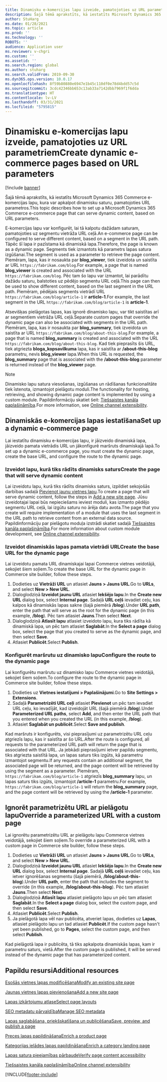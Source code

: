 ```yaml
---
title: Dinamisku e-komercijas lapu izveide, pamatojoties uz URL parametriem
description: Šajā tēmā aprakstīts, kā iestatīts Microsoft Dynamics 365 Commerce e-komercijas lapu, kura var apkalpot dinamisku saturu, pamatojoties URL parametros.
author: StuHarg
ms.date: 01/28/2021
ms.topic: article
ms.prod: ''
ms.technology: ''
ROBOTS: ''
audience: Application user
ms.reviewer: v-chgri
ms.custom: ''
ms.assetid: ''
ms.search.region: global
ms.author: stuharg
ms.search.validFrom: 2019-09-30
ms.dyn365.ops.version: 10.0.17
ms.openlocfilehash: 8f59b80880e6947e1b45c110df0e78d4bdd57c5d
ms.sourcegitcommit: 3cdc42346bb653c13ab33a7142dbb7969f1f6dda
ms.translationtype: HT
ms.contentlocale: lv-LV
ms.lasthandoff: 03/31/2021
ms.locfileid: "5795815"
---
```

# <a name="create-dynamic-e-commerce-pages-based-on-url-parameters"></a><span data-ttu-id="bf4e4-103">Dinamisku e-komercijas lapu izveide, pamatojoties uz URL parametriem</span><span class="sxs-lookup"><span data-stu-id="bf4e4-103">Create dynamic e-commerce pages based on URL parameters</span></span>

[!include [banner](includes/banner.md)]

<span data-ttu-id="bf4e4-104">Šajā tēmā aprakstīts, kā iestatīts Microsoft Dynamics 365 Commerce e-komercijas lapu, kura var apkalpot dinamisku saturu, pamatojoties URL parametros.</span><span class="sxs-lookup"><span data-stu-id="bf4e4-104">This topic describes how to set up a Microsoft Dynamics 365 Commerce e-commerce page that can serve dynamic content, based on URL parameters.</span></span>

<span data-ttu-id="bf4e4-105">E-komercijas lapu var konfigurēt, lai tā kalpotu dažādam saturam, pamatojoties uz segmentu vietrāža URL ceļā.</span><span class="sxs-lookup"><span data-stu-id="bf4e4-105">An e-commerce page can be configured to serve different content, based on a segment in the URL path.</span></span> <span data-ttu-id="bf4e4-106">Tāpēc šī lapa ir pazīstama kā dinamiskā lapa.</span><span class="sxs-lookup"><span data-stu-id="bf4e4-106">Therefore, the page is known as a dynamic page.</span></span> <span data-ttu-id="bf4e4-107">Segments tiek izmantots kā parametrs lapas satura izgūšanai.</span><span class="sxs-lookup"><span data-stu-id="bf4e4-107">The segment is used as a parameter to retrieve the page content.</span></span> <span data-ttu-id="bf4e4-108">Piemēram, lapa, kas ir nosaukta par **blog\_viewer**, tiek izveidota un saistīta ar URL `https://fabrikam.com/blog`.</span><span class="sxs-lookup"><span data-stu-id="bf4e4-108">For example, a page that is named **blog\_viewer** is created and associated with the URL `https://fabrikam.com/blog`.</span></span> <span data-ttu-id="bf4e4-109">Pēc tam šo lapu var izmantot, lai parādītu dažādu saturu, balstoties uz pēdējo segmentu URL ceļā.</span><span class="sxs-lookup"><span data-stu-id="bf4e4-109">This page can then be used to show different content, based on the last segment in the URL path.</span></span> <span data-ttu-id="bf4e4-110">Piemēram, pēdējais segments vietrādī URL `https://fabrikam.com/blog/article-1` ir **article-1**.</span><span class="sxs-lookup"><span data-stu-id="bf4e4-110">For example, the last segment in the URL `https://fabrikam.com/blog/article-1` is **article-1**.</span></span>

<span data-ttu-id="bf4e4-111">Atsevišķas pielāgotas lapas, kas ignorē dinamisko lapu, var tikt saistītas arī ar segmentiem vietrāža URL ceļā.</span><span class="sxs-lookup"><span data-stu-id="bf4e4-111">Separate custom pages that override the dynamic page can also be associated with segments in the URL path.</span></span> <span data-ttu-id="bf4e4-112">Piemēram, lapa, kas ir nosaukta par **blog\_summary**, tiek izveidota un saistīta ar URL `https://fabrikam.com/blog/about-this-blog`.</span><span class="sxs-lookup"><span data-stu-id="bf4e4-112">For example, a page that is named **blog\_summary** is created and associated with the URL `https://fabrikam.com/blog/about-this-blog`.</span></span> <span data-ttu-id="bf4e4-113">Kad tiek pieprasīts šis URL, tiek atgriezta **bloga\_kopsavilkuma** lapa, kas ir saistīta ar **/about-this-blog** parametru, nevis **blog\_viewer** lapa.</span><span class="sxs-lookup"><span data-stu-id="bf4e4-113">When this URL is requested, the **blog\_summary** page that is associated with the **/about-this-blog** parameter is returned instead of the **blog\_viewer** page.</span></span>

> [!NOTE]
> <span data-ttu-id="bf4e4-114">Dinamisko lapu satura viesošanas, izgūšanas un rādīšanas funkcionalitāte tiek īstenota, izmantojot pielāgotu moduli.</span><span class="sxs-lookup"><span data-stu-id="bf4e4-114">The functionality for hosting, retrieving, and showing dynamic page content is implemented by using a custom module.</span></span> <span data-ttu-id="bf4e4-115">Papildinformāciju skatiet šeit: [Tiešsaistes kanāla paplašināmība](e-commerce-extensibility/overview.md).</span><span class="sxs-lookup"><span data-stu-id="bf4e4-115">For more information, see [Online channel extensibility](e-commerce-extensibility/overview.md).</span></span>

## <a name="set-up-a-dynamic-e-commerce-page"></a><span data-ttu-id="bf4e4-116">Dinamiskās e-komercijas lapas iestatīšana</span><span class="sxs-lookup"><span data-stu-id="bf4e4-116">Set up a dynamic e-commerce page</span></span>

<span data-ttu-id="bf4e4-117">Lai iestatītu dinamisku e-komercijas lapu, ir jāizveido dinamiskā lapa, jāizveido pamata vietrādis URL un jākonfigurē maršruts dinamiskajā lapā.</span><span class="sxs-lookup"><span data-stu-id="bf4e4-117">To set up a dynamic e-commerce page, you must create the dynamic page, create the base URL, and configure the route to the dynamic page.</span></span>

### <a name="create-the-page-that-will-serve-dynamic-content"></a><span data-ttu-id="bf4e4-118">Izveidot lapu, kurā tiks rādīts dinamisks saturs</span><span class="sxs-lookup"><span data-stu-id="bf4e4-118">Create the page that will serve dynamic content</span></span>

<span data-ttu-id="bf4e4-119">Lai izveidotu lapu, kurā tiks rādīts dinamisks saturs, izpildiet sekojošās darbības sadaļā [Pievienot jaunu vietnes lapu](add-new-page.md).</span><span class="sxs-lookup"><span data-stu-id="bf4e4-119">To create a page that will serve dynamic content, follow the steps in [Add a new site page](add-new-page.md).</span></span> <span data-ttu-id="bf4e4-120">Jūsu izveidotajai lapai būs nepieciešams ieviest moduli, kas izmanto pēdējo segmentu URL ceļā, lai izgūtu saturu no ārēja datu avota.</span><span class="sxs-lookup"><span data-stu-id="bf4e4-120">The page that you create will require implementation of a module that uses the last segment in the URL path to retrieve content from an external data source.</span></span> <span data-ttu-id="bf4e4-121">Papildinformāciju par pielāgotu moduļa izstrādi skatiet sadaļā [Tiešsaistes kanāla paplašināmība](e-commerce-extensibility/overview.md).</span><span class="sxs-lookup"><span data-stu-id="bf4e4-121">For more information about custom module development, see [Online channel extensibility](e-commerce-extensibility/overview.md).</span></span>

### <a name="create-the-base-url-for-the-dynamic-page"></a><span data-ttu-id="bf4e4-122">Izveidot dinamiskās lapas pamata vietrādi URL</span><span class="sxs-lookup"><span data-stu-id="bf4e4-122">Create the base URL for the dynamic page</span></span>

<span data-ttu-id="bf4e4-123">Lai izveidotu pamata URL dinamiskajai lapai Commerce vietnes veidotājā, sekojiet šiem soļiem.</span><span class="sxs-lookup"><span data-stu-id="bf4e4-123">To create the base URL for the dynamic page in Commerce site builder, follow these steps.</span></span>

1. <span data-ttu-id="bf4e4-124">Dodieties uz **Vietrāži URL** un atlasiet **Jauns \> Jauns URL**.</span><span class="sxs-lookup"><span data-stu-id="bf4e4-124">Go to **URLs**, and select **New \> New URL**.</span></span>
1. <span data-ttu-id="bf4e4-125">Dialoglodziņā **Izveidot jaunu URL** atlasiet **Iekšējo lapu**.</span><span class="sxs-lookup"><span data-stu-id="bf4e4-125">In the **Create new URL** dialog box, select **Internal page**.</span></span> <span data-ttu-id="bf4e4-126">Sadaļā **URL ceļš** ievadiet ceļu, kas kalpos kā dinamiskās lapas sakne (šajā piemērā **/blog**).</span><span class="sxs-lookup"><span data-stu-id="bf4e4-126">Under **URL path**, enter the path that will serve as the root for the dynamic page (in this example, **/blog**).</span></span> <span data-ttu-id="bf4e4-127">Pēc tam atlasiet **Jauns**.</span><span class="sxs-lookup"><span data-stu-id="bf4e4-127">Then select **Next**.</span></span>
1. <span data-ttu-id="bf4e4-128">Dialoglodziņā **Atlasīt lapu** atlasiet izveidoto lapu, kura tiks rādīta kā dinamiskā lapa, un pēc tam atlasiet **Saglabāt**.</span><span class="sxs-lookup"><span data-stu-id="bf4e4-128">In the **Select a page** dialog box, select the page that you created to serve as the dynamic page, and then select **Save**.</span></span>
1. <span data-ttu-id="bf4e4-129">Atlasiet **Publicēt**.</span><span class="sxs-lookup"><span data-stu-id="bf4e4-129">Select **Publish**.</span></span>

### <a name="configure-the-route-to-the-dynamic-page"></a><span data-ttu-id="bf4e4-130">Konfigurēt maršrutu uz dinamisko lapu</span><span class="sxs-lookup"><span data-stu-id="bf4e4-130">Configure the route to the dynamic page</span></span>

<span data-ttu-id="bf4e4-131">Lai konfigurētu maršrutu uz dinamisko lapu Commerce vietnes veidotājā, sekojiet šiem soļiem.</span><span class="sxs-lookup"><span data-stu-id="bf4e4-131">To configure the route to the dynamic page in Commerce site builder, follow these steps.</span></span>

1. <span data-ttu-id="bf4e4-132">Dodieties uz **Vietnes iestatījumi \> Paplašinājumi**.</span><span class="sxs-lookup"><span data-stu-id="bf4e4-132">Go to **Site Settings \> Extensions**.</span></span>
1. <span data-ttu-id="bf4e4-133">Sadaļā **Parametrizēti URL ceļi** atlasiet **Pievienot** un pēc tam ievadiet URL ceļu, ko ievadījāt, kad izveidojāt URL (šajā piemērā **/blog**).</span><span class="sxs-lookup"><span data-stu-id="bf4e4-133">Under **Parameterized URL paths**, select **Add**, and then enter the URL path that you entered when you created the URL (in this example, **/blog**).</span></span>
1. <span data-ttu-id="bf4e4-134">Atlasiet **Saglabāt un publicēt**.</span><span class="sxs-lookup"><span data-stu-id="bf4e4-134">Select **Save and publish**.</span></span>

<span data-ttu-id="bf4e4-135">Kad maršruts ir konfigurēts, visi pieprasījumi uz parametrizētu URL ceļu atgriezīs lapu, kas ir saistīta ar šo URL.</span><span class="sxs-lookup"><span data-stu-id="bf4e4-135">After the route is configured, all requests to the parameterized URL path will return the page that is associated with that URL.</span></span> <span data-ttu-id="bf4e4-136">Ja jebkādi pieprasījumi ietver papildu segmentu, tiks atgriezta saistītā lapa, un lapas saturs tiks izgūts, kā parametru izmantojot segmentu.</span><span class="sxs-lookup"><span data-stu-id="bf4e4-136">If any requests contain an additional segment, the associated page will be returned, and the page content will be retrieved by using the segment as a parameter.</span></span> <span data-ttu-id="bf4e4-137">Piemēram, `https://fabrikam.com/blog/article-1` atgriezīs **blog\_summary** lapu, un lapas saturs tiks izgūts, izmantojot **/article-1** parametru.</span><span class="sxs-lookup"><span data-stu-id="bf4e4-137">For example, `https://fabrikam.com/blog/article-1` will return the **blog\_summary** page, and the page content will be retrieved by using the **/article-1** parameter.</span></span>

## <a name="override-a-parameterized-url-with-a-custom-page"></a><span data-ttu-id="bf4e4-138">Ignorēt parametrizētu URL ar pielāgotu lapu</span><span class="sxs-lookup"><span data-stu-id="bf4e4-138">Override a parameterized URL with a custom page</span></span>

<span data-ttu-id="bf4e4-139">Lai ignorētu parametrizētu URL ar pielāgotu lapu Commerce vietnes veidotājā, sekojiet šiem soļiem.</span><span class="sxs-lookup"><span data-stu-id="bf4e4-139">To override a parameterized URL with a custom page in Commerce site builder, follow these steps.</span></span>

1. <span data-ttu-id="bf4e4-140">Dodieties uz **Vietrāži URL** un atlasiet **Jauns \> Jauns URL**.</span><span class="sxs-lookup"><span data-stu-id="bf4e4-140">Go to **URLs**, and select **New \> New URL**.</span></span>
1. <span data-ttu-id="bf4e4-141">Dialoglodziņā **Izveidot jaunu URL** atlasiet **Iekšējo lapu**.</span><span class="sxs-lookup"><span data-stu-id="bf4e4-141">In the **Create new URL** dialog box, select **Internal page**.</span></span> <span data-ttu-id="bf4e4-142">Sadaļā **URL ceļš** ievadiet ceļu, kas ietver ignorēšanas segmentu (šajā piemērā, **/blog/about-this-blog**).</span><span class="sxs-lookup"><span data-stu-id="bf4e4-142">Under **URL path**, enter the path that includes the segment to override (in this example, **/blog/about-this-blog**).</span></span> <span data-ttu-id="bf4e4-143">Pēc tam atlasiet **Jauns**.</span><span class="sxs-lookup"><span data-stu-id="bf4e4-143">Then select **Next**.</span></span>
1. <span data-ttu-id="bf4e4-144">Dialoglodziņā **Atlasīt lapu** atlasiet pielāgoto lapu un pēc tam atlasiet **Saglabāt**.</span><span class="sxs-lookup"><span data-stu-id="bf4e4-144">In the **Select a page** dialog box, select the custom page, and then select **Save**.</span></span>
1. <span data-ttu-id="bf4e4-145">Atlasiet **Publicēt**.</span><span class="sxs-lookup"><span data-stu-id="bf4e4-145">Select **Publish**.</span></span>
1. <span data-ttu-id="bf4e4-146">Ja pielāgotā lapa vēl nav publicēta, atveriet lapas, dodieties uz **Lapas**, atlasiet pielāgoto lapu un tad atlasiet **Publicēt**.</span><span class="sxs-lookup"><span data-stu-id="bf4e4-146">If the custom page hasn't yet been published, go to **Pages**, select the custom page, and then select **Publish**.</span></span>

<span data-ttu-id="bf4e4-147">Kad pielāgotā lapa ir publicēta, tā tiks apkalpota dinamiskās lapas, kam ir parametru saturs, vietā.</span><span class="sxs-lookup"><span data-stu-id="bf4e4-147">After the custom page is published, it will be served instead of the dynamic page that has parameterized content.</span></span>

## <a name="additional-resources"></a><span data-ttu-id="bf4e4-148">Papildu resursi</span><span class="sxs-lookup"><span data-stu-id="bf4e4-148">Additional resources</span></span>

[<span data-ttu-id="bf4e4-149">Esošās vietnes lapas modificēšana</span><span class="sxs-lookup"><span data-stu-id="bf4e4-149">Modify an existing site page</span></span>](modify-existing-page.md)

[<span data-ttu-id="bf4e4-150">Jaunas vietnes lapas pievienošana</span><span class="sxs-lookup"><span data-stu-id="bf4e4-150">Add a new site page</span></span>](add-new-page.md)

[<span data-ttu-id="bf4e4-151">Lapas izkārtojumu atlase</span><span class="sxs-lookup"><span data-stu-id="bf4e4-151">Select page layouts</span></span>](select-page-layouts.md)

[<span data-ttu-id="bf4e4-152">SEO metadatu pārvaldība</span><span class="sxs-lookup"><span data-stu-id="bf4e4-152">Manage SEO metadata</span></span>](manage-seo-metadata.md)

[<span data-ttu-id="bf4e4-153">Lapas saglabāšana, priekšskatīšana un publicēšana</span><span class="sxs-lookup"><span data-stu-id="bf4e4-153">Save, preview, and publish a page</span></span>](save-preview-publish-page.md)

[<span data-ttu-id="bf4e4-154">Preces lapas papildināšana</span><span class="sxs-lookup"><span data-stu-id="bf4e4-154">Enrich a product page</span></span>](enrich-product-page.md)

[<span data-ttu-id="bf4e4-155">Kategorijas ielādes lapas papildināšana</span><span class="sxs-lookup"><span data-stu-id="bf4e4-155">Enrich a category landing page</span></span>](enrich-category-page.md)

[<span data-ttu-id="bf4e4-156">Lapas satura pieejamības pārbaude</span><span class="sxs-lookup"><span data-stu-id="bf4e4-156">Verify page content accessibility</span></span>](verify-accessibility.md)

[<span data-ttu-id="bf4e4-157">Tiešsaistes kanāla paplašināmība</span><span class="sxs-lookup"><span data-stu-id="bf4e4-157">Online channel extensibility</span></span>](e-commerce-extensibility/overview.md)


[!INCLUDE[footer-include](../includes/footer-banner.md)]
